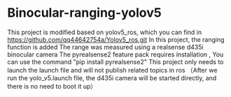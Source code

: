 # Binocular-ranging-yolov5
This project is modified based on yolov5_ros, which you can find in https://github.com/qq44642754a/Yolov5_ros.git
In this project, the ranging function is added
The range was measured using a realsense d435i binocular camera
The pyrealsense2 feature pack requires installation , You can use the command "pip install pyrealsense2"
This project only needs to launch the launch file and will not publish related topics in ros （After we run the yolo_v5.launch file, the d435i camera will be started directly, and there is no need to boot it up）
